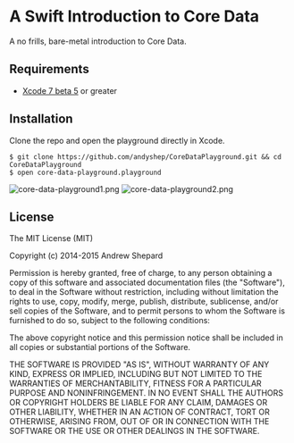 # A Swift Introduction to Core Data

A no frills, bare-metal introduction to Core Data.

## Requirements
* [Xcode 7 beta 5](https://developer.apple.com/xcode/downloads/) or greater

## Installation

Clone the repo and open the playground directly in Xcode.

	$ git clone https://github.com/andyshep/CoreDataPlayground.git && cd CoreDataPlayground
	$ open core-data-playground.playground

![core-data-playground1.png](http://i.imgur.com/67CccNj.png)
![core-data-playground2.png](http://i.imgur.com/66yHDvG.png)
	
## License

The MIT License (MIT)

Copyright (c) 2014-2015 Andrew Shepard

Permission is hereby granted, free of charge, to any person obtaining a copy of this software and associated documentation files (the "Software"), to deal in the Software without restriction, including without limitation the rights to use, copy, modify, merge, publish, distribute, sublicense, and/or sell copies of the Software, and to permit persons to whom the Software is furnished to do so, subject to the following conditions:

The above copyright notice and this permission notice shall be included in all copies or substantial portions of the Software.

THE SOFTWARE IS PROVIDED "AS IS", WITHOUT WARRANTY OF ANY KIND, EXPRESS OR IMPLIED, INCLUDING BUT NOT LIMITED TO THE WARRANTIES OF MERCHANTABILITY, FITNESS FOR A PARTICULAR PURPOSE AND NONINFRINGEMENT. IN NO EVENT SHALL THE AUTHORS OR COPYRIGHT HOLDERS BE LIABLE FOR ANY CLAIM, DAMAGES OR OTHER LIABILITY, WHETHER IN AN ACTION OF CONTRACT, TORT OR OTHERWISE, ARISING FROM, OUT OF OR IN CONNECTION WITH THE SOFTWARE OR THE USE OR OTHER DEALINGS IN THE SOFTWARE.
